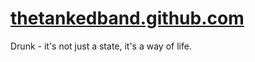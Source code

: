 # <a href="thetankedband.github.com" target="_blank">thetankedband.github.com</a>
Drunk - it's not just a state, it's a way of life.

